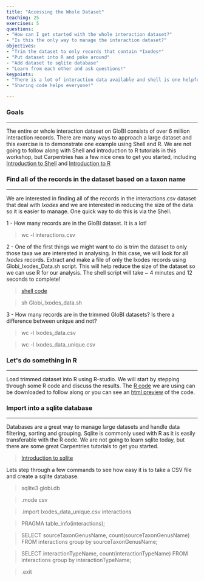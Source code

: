 ```yaml
---
title: "Accessing the Whole Dataset"
teaching: 25
exercises: 5
questions:
- "How can I get started with the whole interaction dataset?"
- "Is this the only way to manage the interaction dataset?"
objectives:
- "Trim the dataset to only records that contain *Ixodes*"
- "Put dataset into R and poke around"
- "Add dataset to sqlite database"
- "Learn from each other and ask questions!"
keypoints:
- "There is a lot of interaction data available and shell is one helpful tool to reduce the size of the dataset."
- "Sharing code helps everyone!"

---
```


### Goals
-----

The entire or whole interaction dataset on GloBI consists of over 6 million interaction records. There are many ways to approach a large dataset and this exercise is to demonstrate one example using Shell and R. We are not going to follow along with Shell and introduction to R tutorials in this workshop, but Carpentries has a few nice ones to get you started, including [Introduction to Shell](https://swcarpentry.github.io/shell-novice/) and [Introduction to R](https://datacarpentry.org/R-ecology-lesson/01-intro-to-r.html)


### Find all of the records in the dataset based on a taxon name
---------------------------------

We are interested in finding all of the records in the interactions.csv dataset that deal with *Ixodes* and we are interested in reducing the size of the data so it is easier to manage. One quick way to do this is via the Shell.

1 - How many records are in the GloBI dataset. It is a lot!
> wc -l interactions.csv

2 - One of the first things we might want to do is trim the dataset to only those taxa we are interested in analysing. In this case, we will look for all *Ixodes* records. Extract and make a file of only the Ixodes records using Globi_Ixodes_Data.sh script. This will help reduce the size of the dataset so we can use R for our analysis. The shell script will take ~ 4 minutes and 12 seconds to complete!

> [shell code](https://github.com/seltmann/interaction-data-workshop)

> sh Globi_Ixodes_data.sh

3  - How many records are in the trimmed GloBI datasets? Is there a difference between unique and not?
> wc -l Ixodes_data.csv

> wc -l Ixodes_data_unique.csv

### Let's do something in R
---------------------------------

Load trimmed dataset into R using R-studio. We will start by stepping through some R code and discuss the results. The [R code](https://github.com/seltmann/interaction-data-workshop) we are using can be downloaded to follow along or you can see an [html preview](https://htmlpreview.github.io/?https://github.com/seltmann/globi-workshop-2021/blob/main/code/globi-example.html) of the code.


### Import into a sqlite database
---------------------------------

Databases are a great way to manage large datasets and handle data filtering, sorting and grouping. Sqlite is commonly used with R as it is easily transferable with the R code. We are not going to learn sqlite today, but there are some great Carpentries tutorials to get you started. 

> [Introduction to sqlite](https://swcarpentry.github.io/sql-novice-survey/)

Lets step through a few commands to see how easy it is to take a CSV file and create a sqlite database.

> sqlite3 globi.db

> .mode csv

> .import Ixodes_data_unique.csv interactions

> PRAGMA table_info(interactions);

> SELECT sourceTaxonGenusName, count(sourceTaxonGenusName) FROM interactions group by sourceTaxonGenusName;

> SELECT interactionTypeName, count(interactionTypeName) FROM interactions group by interactionTypeName;

> .exit

